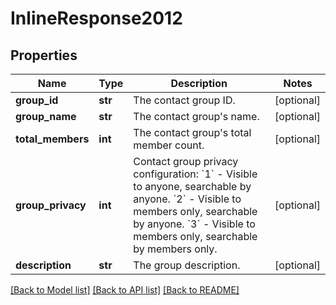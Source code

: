 # InlineResponse2012

## Properties
Name | Type | Description | Notes
------------ | ------------- | ------------- | -------------
**group_id** | **str** | The contact group ID. | [optional] 
**group_name** | **str** | The contact group&#x27;s name. | [optional] 
**total_members** | **int** | The contact group&#x27;s total member count. | [optional] 
**group_privacy** | **int** | Contact group privacy configuration:    &#x60;1&#x60; - Visible to anyone, searchable by anyone.    &#x60;2&#x60; - Visible to members only, searchable by anyone.    &#x60;3&#x60; - Visible to members only, searchable by members only. | [optional] 
**description** | **str** | The group description. | [optional] 

[[Back to Model list]](../README.md#documentation-for-models) [[Back to API list]](../README.md#documentation-for-api-endpoints) [[Back to README]](../README.md)

